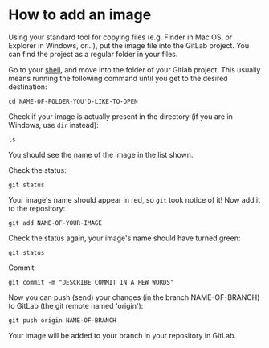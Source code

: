 # How to add an image

Using your standard tool for copying files (e.g. Finder in Mac OS, or Explorer
in Windows, or...), put the image file into the GitLab project. You can find the
project as a regular folder in your files.

Go to your [shell](command-line-commands.md), and move into the folder of your
Gitlab project. This usually means running the following command until you get
to the desired destination:

```
cd NAME-OF-FOLDER-YOU'D-LIKE-TO-OPEN
```

Check if your image is actually present in the directory (if you are in Windows,
use `dir` instead):

```
ls
```

You should see the name of the image in the list shown.

Check the status:

```
git status
```

Your image's name should appear in red, so `git` took notice of it! Now add it
to the repository:

```
git add NAME-OF-YOUR-IMAGE
```

Check the status again, your image's name should have turned green:

```
git status
```

Commit:

```
git commit -m "DESCRIBE COMMIT IN A FEW WORDS"
```

Now you can push (send) your changes (in the branch NAME-OF-BRANCH) to GitLab
(the git remote named 'origin'):

```
git push origin NAME-OF-BRANCH
```

Your image will be added to your branch in your repository in GitLab.
